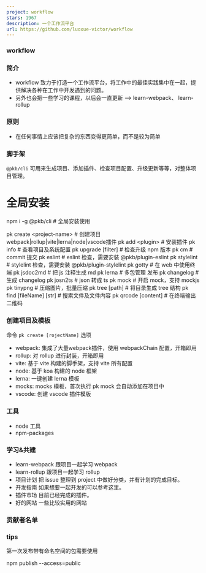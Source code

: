 ```yaml
---
project: workflow
stars: 1967
description: 一个工作流平台
url: https://github.com/luoxue-victor/workflow
---
```


### **workflow**

### 简介

-   workflow 致力于打造一个工作流平台，将工作中的最佳实践集中在一起，提供解决各种在工作中开发遇到的问题。
-   另外也会把一些学习的课程，以后会一直更新 --> learn-webpack、 learn-rollup

### 原则

-   在任何事情上应该把复杂的东西变得更简单，而不是较为简单

### 脚手架

`@pkb/cli` 可用来生成项目、添加插件、检查项目配置、升级更新等等，对整体项目管理。

# 全局安装
npm i -g @pkb/cli # 全局安装使用

pk create <project-name\> # 创建项目 webpack|rollup|vite|lerna|node|vscode插件
pk add <plugin\> # 安装插件
pk info # 查看项目及系统配置
pk upgrade \[filter\] # 检查升级 npm 版本
pk cm # commit 提交
pk eslint # eslint 检查，需要安装 @pkb/plugin-eslint
pk stylelint # stylelint 检查，需要安装 @pkb/plugin-stylelint
pk gotty # 在 web 中使用终端
pk jsdoc2md # 把 js 注释生成 md
pk lerna # 多包管理 发布
pk changelog # 生成 changelog
pk josn2ts # json 转成 ts
pk mock # 开启 mock，支持 mockjs
pk tinypng # 压缩图片，批量压缩
pk tree \[path\] # 将目录生成 tree 结构
pk find \[fileName\] \[str\] # 搜索文件及文件内容
pk qrcode \[content\] # 在终端输出二维码

### 创建项目及模板

命令 `pk create [rojectName]` 选项

-   webpack: 集成了大量webpack插件，使用 webpackChain 配置，开箱即用
-   rollup: 对 rollup 进行封装，开箱即用
-   vite: 基于 vite 构建的脚手架，支持 vite 所有配置
-   node: 基于 koa 构建的 node 框架
-   lerna: 一键创建 lerna 模板
-   mocks: mocks 模板，首次执行 pk mock 会自动添加在项目中
-   vscode: 创建 vscode 插件模版

### 工具

-   node 工具
-   npm-packages

### 学习&共建

-   learn-webpack 跟项目一起学习 webpack
-   learn-rollup 跟项目一起学习 rollup
-   项目计划 把 issue 整理到 project 中做好分类，并有计划的完成目标。
-   开发指南 如果想要一起开发的可以参考这里。
-   插件市场 目前已经完成的插件。
-   好的网站 一些比较实用的网站

### 贡献者名单

### tips

第一次发布带有命名空间的包需要使用

npm publish --access=public
